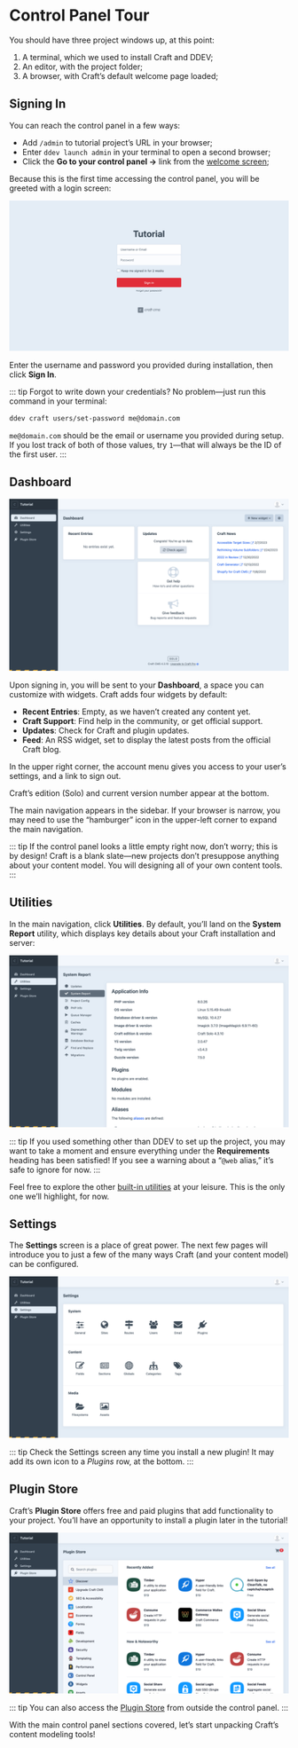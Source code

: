 # Control Panel Tour

You should have three project windows up, at this point:

1. A terminal, which we used to install Craft and DDEV;
1. An editor, with the project folder;
1. A browser, with Craft’s default welcome page loaded;

## Signing In

You can reach the control panel in a few ways:

- Add `/admin` to tutorial project’s URL in your browser;
- Enter `ddev launch admin` in your terminal to open a second browser;
- Click the **Go to your control panel &rarr;** link from the [welcome screen](./README.md#setup);

Because this is the first time accessing the control panel, you will be greeted with a login screen:

<BrowserShot url="https://tutorial.ddev.site/admin/login" :link="false" caption="Craft’s login screen.">
<img src="../images/login.png" alt="Screenshot of Craft’s login screen" />
</BrowserShot>

Enter the username and password you provided during installation, then click **Sign In**.

::: tip
Forgot to write down your credentials? No problem—just run this command in your terminal:

```sh
ddev craft users/set-password me@domain.com
```

`me@domain.com` should be the email or username you provided during setup. If you lost track of both of those values, try `1`—that will always be the ID of the first user.
:::

## Dashboard

<BrowserShot
    url="https://tutorial.ddev.site/admin/dashboard"
    id="dashboard"
    :poi="{
        widgets: [35, 40],
        account: [93, 4],
        edition: [65, 90],
        navigation: [13, 20],
    }"
    :link="false"
    caption="The control panel without any content.">
<img src="../images/empty-control-panel.png" alt="Screenshot of the Craft CMS control panel Dashboard" />
</BrowserShot>

Upon signing in, you will be sent to your **Dashboard**, a space you can customize with <Poi label="1" id="widgets" target="dashboard" /> widgets. Craft adds four widgets by default:

- **Recent Entries**: Empty, as we haven’t created any content yet.
- **Craft Support**: Find help in the community, or get official support.
- **Updates**: Check for Craft and plugin updates.
- **Feed**: An RSS widget, set to display the latest posts from the official Craft blog.

In the upper right corner, the account menu <Poi label="2" id="account" target="dashboard" /> gives you access to your user’s settings, and a link to sign out.

Craft’s edition (Solo) and current version number <Poi label="3" id="edition" target="dashboard" /> appear at the bottom.

The main navigation <Poi label="4" id="navigation" target="dashboard" /> appears in the sidebar. If your browser is narrow, you may need to use the “hamburger” icon in the upper-left corner to expand the main navigation.

::: tip
If the control panel looks a little empty right now, don’t worry; this is by design! Craft is a blank slate—new projects don’t presuppose anything about your content model. You will designing all of your own content tools.
:::

## Utilities

In the main navigation, click **Utilities**. By default, you’ll land on the **System Report** utility, which displays key details about your Craft installation and server:

<BrowserShot url="https://tutorial.ddev.site/admin/utilities/system-report" :link="false" caption="The System Report utility lists important details about your installation.">
<img src="../images/utilities.png" alt="Screenshot of the Craft CMS utilities section" />
</BrowserShot>

::: tip
If you used something other than DDEV to set up the project, you may want to take a moment and ensure everything under the **Requirements** heading has been satisfied! If you see a warning about a “`@web` alias,” it’s safe to ignore for now.
:::

Feel free to explore the other [built-in utilities](/4.x/control-panel.md#utilities) at your leisure. This is the only one we’ll highlight, for now.

## Settings

The **Settings** screen is a place of great power. The next few pages will introduce you to just a few of the many ways Craft (and your content model) can be configured.

<BrowserShot url="https://tutorial.ddev.site/admin/settings" :link="false" caption="Craft’s settings screen.">
<img src="../images/settings.png" alt="A grid of icons and labels for Craft’s settings groups." />
</BrowserShot>

::: tip
Check the Settings screen any time you install a new plugin! It may add its own icon to a _Plugins_ row, at the bottom.
:::

## Plugin Store

Craft’s **Plugin Store** offers free and paid plugins that add functionality to your project. You’ll have an opportunity to install a plugin later in the tutorial!

<BrowserShot url="https://tutorial.ddev.site/admin/plugin-store" :link="false" caption="The Craft CMS Plugin Store.">
<img src="../images/plugin-store.png" alt="Screenshot of Craft’s Plugin Store, viewed from the control panel" />
</BrowserShot>

::: tip
You can also access the [Plugin Store](https://plugins.craftcms.com/) from outside the control panel.
:::

With the main control panel sections covered, let’s start unpacking Craft’s content modeling tools!

